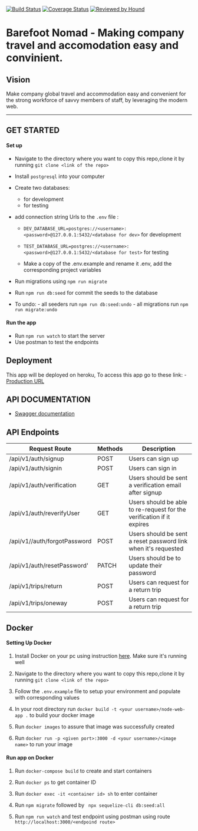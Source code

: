 [![Build Status](https://travis-ci.org/RaymondMwaura/boondocks-bn-backend.svg?branch=develop)](https://travis-ci.org/RaymondMwaura/boondocks-bn-backend)
[![Coverage Status](https://coveralls.io/repos/github/RaymondMwaura/boondocks-bn-frontend/badge.svg)](https://coveralls.io/github/RaymondMwaura/boondocks-bn-frontend)
[![Reviewed by Hound](https://img.shields.io/badge/Reviewed_by-Hound-8E64B0.svg)](https://houndci.com)

# Barefoot Nomad - Making company travel and accomodation easy and convinient.

## Vision
Make company global travel and accommodation easy and convenient for the strong workforce of savvy members of staff, by leveraging the modern web.

---

## GET STARTED

#### Set up

- Navigate to the directory where you want to copy this repo,clone it by running `git clone <link of the repo>`

- Install `postgresql` into your computer

- Create two databases:
    -  for development
    -  for testing

- add connection string Urls to the `.env` file :
    - `DEV_DATABASE_URL=postgres://<username>:<password>@127.0.0.1:5432/<database for dev>` for development
    - `TEST_DATABASE_URL=postgres://<username>:<password>@127.0.0.1:5432/<database for test>` for testing

    - Make a copy of the .env.example and rename it .env, add the corresponding project variables

- Run migrations using `npm run migrate`

- Run `npm run db:seed` for commit the seeds to the database

- To undo:
       - all seeders run `npm run db:seed:undo`
       - all migrations run `npm run migrate:undo`

#### Run the app

- Run `npm run watch` to start the server
- Use postman to test the endpoints

       
## Deployment

This app will be deployed on heroku, To access this app go to these link:
    - [Production URL](https://my-barefoot-nomad-backend.herokuapp.com/)

## API DOCUMENTATION
 - [Swagger documentation](https://my-barefoot-nomad-backend.herokuapp.com/api/docs)

## API Endpoints

| Request Route | Methods  | Description  |
| ------- | --- | --- |
| /api/v1/auth/signup | POST | Users can sign up |
| /api/v1/auth/signin | POST |  Users can sign in  |
| /api/v1/auth/verification| GET | Users should be sent a verification email after signup|
| /api/v1/auth/reverifyUser| GET | Users should be able to re-request for the verification if it expires|
| /api/v1//auth/forgotPassword | POST | Users should be sent a reset password link when it's requested |
| /api/v1/auth/resetPassword' | PATCH | Users should be to update their password |
| /api/v1/trips/return | POST | Users can request for a return trip |
| /api/v1/trips/oneway | POST | Users can request for a return trip |

## Docker

#### Setting Up Docker

1. Install Docker on your pc using instruction [here](https://docs.docker.com/install/). Make sure it's running well

2. Navigate to the directory where you want to copy this repo,clone it by running `git clone <link of the repo>`

3. Follow the `.env.example` file to setup your environment and populate with corresponding values

4. In your root directory run `docker build -t <your username>/node-web-app .` to build your docker image

5. Run `docker images` to assure that image was successfully created

6. Run `docker run -p <given port>:3000 -d <your username>/<image name>` to run your image

#### Run app on Docker

1. Run `docker-compose build` to create and start containers

2. Run `docker ps` to get container ID

3. Run `docker exec -it <container id> sh` to enter container

4. Run `npm migrate` followed by ` npx sequelize-cli db:seed:all`

5. Run `npm run watch` and test endpoint using postman using route `http://localhost:3000/<endpoind route>`